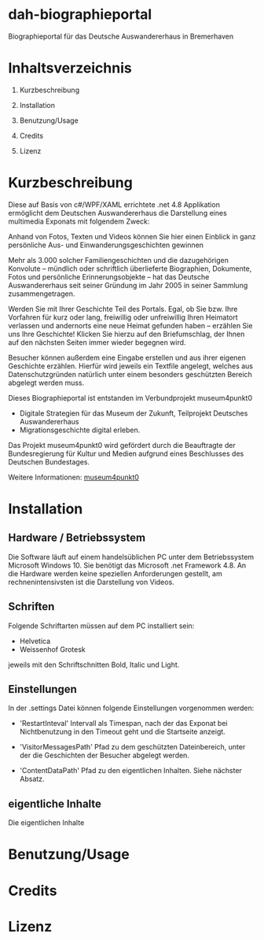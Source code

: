 # dah-biographieportal
Biographieportal für das Deutsche Auswandererhaus in Bremerhaven


# Inhaltsverzeichnis

1. Kurzbeschreibung

1. Installation

1. Benutzung/Usage

1. Credits

1. Lizenz


# Kurzbeschreibung

Diese auf Basis von c#/WPF/XAML errichtete .net 4.8 Applikation ermöglicht dem Deutschen Auswandererhaus die Darstellung eines multimedia Exponats mit folgendem Zweck:

Anhand von Fotos, Texten und Videos können Sie hier einen Einblick in ganz persönliche Aus- und Einwanderungsgeschichten gewinnen
			
Mehr als 3.000 solcher Familiengeschichten und die dazugehörigen Konvolute – mündlich oder schriftlich überlieferte Biographien, Dokumente, Fotos und persönliche Erinnerungsobjekte – hat das Deutsche Auswandererhaus seit seiner Gründung im Jahr 2005 in seiner Sammlung zusammengetragen.
			
Werden Sie mit Ihrer Geschichte Teil des Portals. Egal, ob Sie bzw. Ihre Vorfahren für kurz oder lang, freiwillig oder unfreiwillig Ihren Heimatort verlassen und andernorts eine neue Heimat gefunden haben – erzählen Sie uns Ihre Geschichte! Klicken Sie hierzu auf den Briefumschlag, der Ihnen auf den nächsten Seiten immer wieder begegnen wird.

Besucher können außerdem eine Eingabe erstellen und aus ihrer eigenen Geschichte erzählen. Hierfür wird jeweils ein Textfile angelegt, welches aus Datenschutzgründen natürlich unter einem besonders geschützten Bereich abgelegt werden muss.
			
			
Dieses Biographieportal ist entstanden im Verbundprojekt museum4punkt0
* Digitale Strategien für das Museum der Zukunft, Teilprojekt Deutsches Auswandererhaus
* Migrationsgeschichte digital erleben. 

Das Projekt museum4punkt0 wird gefördert durch die Beauftragte der Bundesregierung für Kultur und Medien aufgrund eines Beschlusses des Deutschen Bundestages.

Weitere Informationen: [museum4punkt0](www.museum4punkt0.de)

# Installation

## Hardware / Betriebssystem
Die Software läuft auf einem handelsüblichen PC unter dem Betriebssystem Microsoft Windows 10. Sie benötigt das Microsoft .net Framework 4.8. An die Hardware werden keine speziellen Anforderungen gestellt, am rechnenintensivsten ist die Darstellung von Videos.

## Schriften
Folgende Schriftarten müssen auf dem PC installiert sein:
* Helvetica
* Weissenhof Grotesk

jeweils mit den Schriftschnitten Bold, Italic und Light.

## Einstellungen
In der .settings Datei können folgende Einstellungen vorgenommen werden:

* 'RestartInteval'
Intervall als Timespan, nach der das Exponat bei Nichtbenutzung in den Timeout geht und die Startseite anzeigt.

* 'VisitorMessagesPath'
Pfad zu dem geschützten Dateinbereich, unter der die Geschichten der Besucher abgelegt werden.

* 'ContentDataPath'
Pfad zu den eigentlichen Inhalten. Siehe nächster Absatz.


## eigentliche Inhalte
Die eigentlichen Inhalte


# Benutzung/Usage

# Credits

# Lizenz

